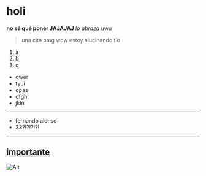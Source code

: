 # holi
**no sé qué poner JAJAJAJ**
*lo abraza* uwu
> una cita omg wow estoy alucinando tío
1. a
2. b
3. c
- qwer
- tyui
- opas
- dfgh
- jklñ
---
+ fernando alonso
+ 33?!?!?!?!
---
[importante](https://www.youtube.com/watch?v=dQw4w9WgXcQ)
---
![Alt](https://github.com/user-attachments/assets/8b67f0ad-327f-47f4-95ca-68757e41dd17)

